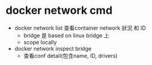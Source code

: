 # docker network cmd

- docker network list 查看container network 狀況 和 ID
    - bridge 是  based on linux bridge 上
    - scope locally
- docker network inspect bridge 
    - 查看conf detail(包含name, ID, drivers)
